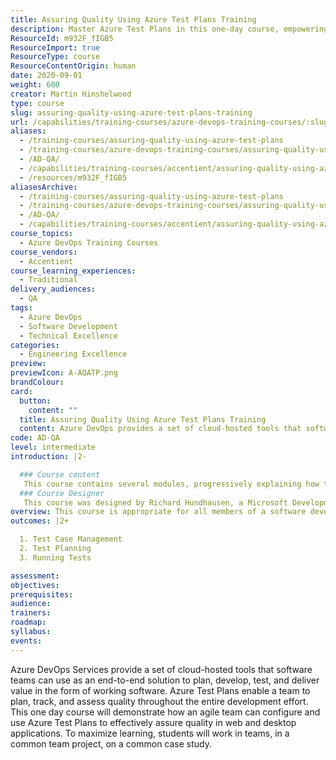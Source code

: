```yaml
---
title: Assuring Quality Using Azure Test Plans Training
description: Master Azure Test Plans in this one-day course, empowering your agile team to ensure quality in web and desktop applications through hands-on collaboration.
ResourceId: m932F_fIGB5
ResourceImport: true
ResourceType: course
ResourceContentOrigin: human
date: 2020-09-01
weight: 600
creator: Martin Hinshelwood
type: course
slug: assuring-quality-using-azure-test-plans-training
url: /capabilities/training-courses/azure-devops-training-courses/:slug/
aliases:
  - /training-courses/assuring-quality-using-azure-test-plans
  - /training-courses/azure-devops-training-courses/assuring-quality-using-azure-test-plans-training/
  - /AD-QA/
  - /capabilities/training-courses/accentient/assuring-quality-using-azure-test-plans-training
  - /resources/m932F_fIGB5
aliasesArchive:
  - /training-courses/assuring-quality-using-azure-test-plans
  - /training-courses/azure-devops-training-courses/assuring-quality-using-azure-test-plans-training/
  - /AD-QA/
  - /capabilities/training-courses/accentient/assuring-quality-using-azure-test-plans-training
course_topics:
  - Azure DevOps Training Courses
course_vendors:
  - Accentient
course_learning_experiences:
  - Traditional
delivery_audiences:
  - QA
tags:
  - Azure DevOps
  - Software Development
  - Technical Excellence
categories:
  - Engineering Excellence
preview:
previewIcon: A-AQATP.png
brandColour:
card:
  button:
    content: ""
  title: Assuring Quality Using Azure Test Plans Training
  content: Azure DevOps provides a set of cloud-hosted tools that software teams can use as an end-to-end solution to plan, develop, test, and deliver value in the form of working software.
code: AD-QA
level: intermediate
introduction: |2-

  ### Course content
   This course contains several modules, progressively explaining how to use Azure Test Plans to plan, track, and manage the software product testing effort. 1. TEST CASE MANAGEMENT - Defining and maintaining quality - Acceptance criteria and acceptance testing - Azure DevOps Services overview - Azure Boards overview - Configuring a team project for testing - Planning and running tests during a sprint - Charts, reports, and notifications - Extending Azure Test Plans - Hands-on 2. TEST PLANNING - Test case management - Creating test plans and test suites - Creating and using configurations - Creating and managing test cases - Using parameters and shared steps - Importing and exporting test artifacts - Hands-on 3. RUNNING TESTS - Azure Test Runner - Testing a web application - Testing multiple times with different data - The Test & Feedback extension - Capturing screenshots and video - Reporting a bug during testing - Viewing and charting a test run - Exploratory testing overview - Performing exploratory testing - Creating a test case while exploring - Using Azure Test Runner to test a desktop app - Regression testing - Hands-on 
  ### Course Designer
   This course was designed by Richard Hundhausen, a Microsoft Development Technologies MVP, Professional Scrum Trainer, and an experienced software developer.
overview: This course is appropriate for all members of a software development team, especially those who are actively involved in defining, assuring, and increasing the overall quality of their software products. This course will also provide value for individuals outside the development team (managers, Scrum Masters, coaches, and other stakeholders) who want hands-on exposure to the capabilities of Azure Test Plans.
outcomes: |2+

  1. Test Case Management
  2. Test Planning
  3. Running Tests

assessment:
objectives:
prerequisites:
audience:
trainers:
roadmap:
syllabus:
events:
---
```


Azure DevOps Services provide a set of cloud-hosted tools that software teams can use as an end-to-end solution to plan, develop, test, and deliver value in the form of working software. Azure Test Plans enable a team to plan, track, and assess quality throughout the entire development effort. This one day course will demonstrate how an agile team can configure and use Azure Test Plans to effectively assure quality in web and desktop applications. To maximize learning, students will work in teams, in a common team project, on a common case study.
